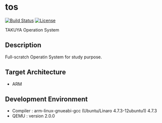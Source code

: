 # tos

[![Build Status](https://travis-ci.org/takuyaohashi/tos.svg?branch=master)](https://travis-ci.org/takuyaohashi/tos)
[![License](http://img.shields.io/badge/license-MIT-blue.svg?style=flat-square)](http://ruedap.mit-license.org/2015)

TAKUYA Operation System

## Description

Full-scratch Operatin System for study purpose.

## Target Architecture
* ARM 

## Development Environment 
* Compiler : arm-linux-gnueabi-gcc (Ubuntu/Linaro 4.7.3-12ubuntu1) 4.7.3
* QEMU : version 2.0.0

